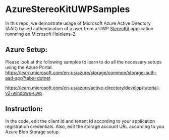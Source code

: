 # AzureStereoKitUWPSamples
In this repo, we demostrate usage of Microsoft Azure Active Directory (AAD) based authentication of a user from a UWP [StereoKit](https://stereokit.net/) application runnning on Microsoft Hololens-2.

## Azure Setup:
Please look at the following samples to learn to do all the necessary setups using the Azure Portal.  
https://learn.microsoft.com/en-us/azure/storage/common/storage-auth-aad-app?tabs=dotnet

https://learn.microsoft.com/en-us/azure/active-directory/develop/tutorial-v2-windows-uwp

## Instruction:
In the code, edit the client Id and tenant Id according to your application registration credentials. Also, edit the storage account URL according to you Azure Blob
Storage setup.

